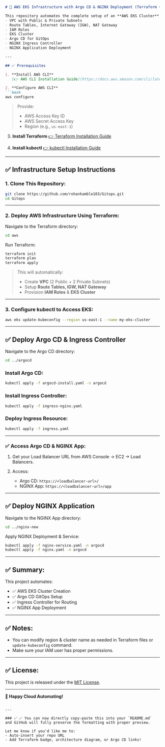 
````markdown
# 🚀 AWS EKS Infrastructure with Argo CD & NGINX Deployment (Terraform + Kubernetes)

This repository automates the complete setup of an **AWS EKS Cluster** along with:
- VPC with Public & Private Subnets
- Route Tables, Internet Gateway (IGW), NAT Gateway
- IAM Roles
- EKS Cluster
- Argo CD for GitOps
- NGINX Ingress Controller
- NGINX Application Deployment

---

## ✅ Prerequisites

1. **Install AWS CLI**  
   [👉 AWS CLI Installation Guide](https://docs.aws.amazon.com/cli/latest/userguide/install-cliv2.html)

2. **Configure AWS CLI**
```bash
aws configure
````

> Provide:
>
> * AWS Access Key ID
> * AWS Secret Access Key
> * Region (e.g., `us-east-1`)

3. **Install Terraform**
   [👉 Terraform Installation Guide](https://developer.hashicorp.com/terraform/downloads)

4. **Install kubectl**
   [👉 kubectl Installation Guide](https://kubernetes.io/docs/tasks/tools/)

---

## ✅ Infrastructure Setup Instructions

### 1. Clone This Repository:

```bash
git clone https://github.com/rohankamble103/Gitops.git
cd Gitops
```

---

### 2. Deploy AWS Infrastructure Using Terraform:

Navigate to the Terraform directory:

```bash
cd aws
```

Run Terraform:

```bash
terraform init
terraform plan
terraform apply
```

> This will automatically:
>
> * Create **VPC** (2 Public + 2 Private Subnets)
> * Setup **Route Tables, IGW, NAT Gateway**
> * Provision **IAM Roles** & **EKS Cluster**

---

### 3. Configure kubectl to Access EKS:

```bash
aws eks update-kubeconfig --region us-east-1 --name my-eks-cluster
```

---

## ✅ Deploy Argo CD & Ingress Controller

Navigate to the Argo CD directory:

```bash
cd ../argocd
```

### Install Argo CD:

```bash
kubectl apply -f argocd-install.yaml -n argocd
```

### Install Ingress Controller:

```bash
kubectl apply -f ingress-nginx.yaml
```

### Deploy Ingress Resource:

```bash
kubectl apply -f ingress.yaml
```

---

### ✅ Access Argo CD & NGINX App:

1. Get your Load Balancer URL from AWS Console → EC2 → Load Balancers.
2. Access:

   * Argo CD: `https://<loadbalancer-url>/`
   * NGINX App: `https://<loadbalancer-url>/app`

---

## ✅ Deploy NGINX Application

Navigate to the NGINX App directory:

```bash
cd ../nginx-new
```

Apply NGINX Deployment & Service:

```bash
kubectl apply -f nginx-service.yaml -n argocd
kubectl apply -f nginx.yaml -n argocd
```

---

## ✅ Summary:

This project automates:

* ✅ AWS EKS Cluster Creation
* ✅ Argo CD GitOps Setup
* ✅ Ingress Controller for Routing
* ✅ NGINX App Deployment

---

## ✅ Notes:

* You can modify region & cluster name as needed in Terraform files or `update-kubeconfig` command.
* Make sure your IAM user has proper permissions.

---

## ✅ License:

This project is released under the [MIT License](LICENSE).

---

**🚀 Happy Cloud Automating!**

```

---

### ✅ ✅ You can now directly copy-paste this into your `README.md` and GitHub will fully preserve the formatting with proper preview.

Let me know if you'd like me to:
- Auto-insert your repo URL
- Add Terraform badge, architecture diagram, or Argo CD links!
```

